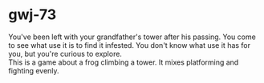 # gwj-73

You've been left with your grandfather's tower after his passing. You come to see what use it is to find it infested. You don't know what use it has for you, but you're curious to explore.  
This is a game about a frog climbing a tower. It mixes platforming and fighting evenly.